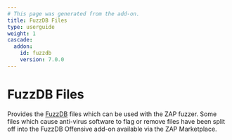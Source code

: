 ```yaml
---
# This page was generated from the add-on.
title: FuzzDB Files
type: userguide
weight: 1
cascade:
  addon:
    id: fuzzdb
    version: 7.0.0
---
```


# FuzzDB Files

Provides the [FuzzDB](https://github.com/fuzzdb-project/fuzzdb/) files which can be used with the ZAP fuzzer. Some files which cause anti-virus software to flag or remove files have been split off into the FuzzDB Offensive add-on available via the ZAP Marketplace.
